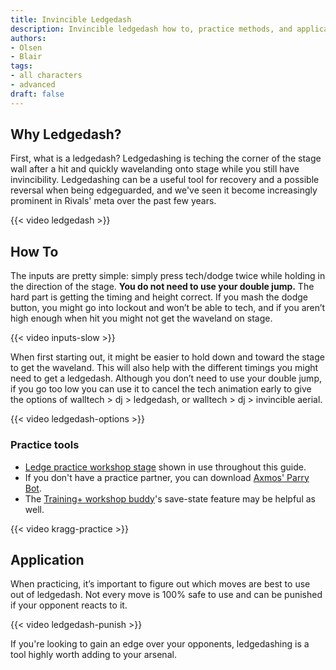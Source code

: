 ```yaml
---
title: Invincible Ledgedash
description: Invincible ledgedash how to, practice methods, and application
authors:
- Olsen
- Blair
tags:
- all characters
- advanced
draft: false
---
```


## Why Ledgedash?

First, what is a ledgedash? Ledgedashing is teching the corner of the stage wall after a hit and quickly wavelanding onto stage while you still have invincibility. Ledgedashing can be a useful tool for recovery and a possible reversal when being edgeguarded, and we've seen it become increasingly prominent in Rivals' meta over the past few years. 

{{< video ledgedash >}}

## How To

The inputs are pretty simple: simply press tech/dodge twice while holding in the direction of the stage. **You do not need to use your double jump.** The hard part is getting the timing and height correct. If you mash the dodge button, you might go into lockout and won’t be able to tech, and if you aren’t high enough when hit you might not get the waveland on stage.

{{< video inputs-slow >}}

When first starting out, it might be easier to hold down and toward the stage to get the waveland. This will also help with the different timings you might need to get a ledgedash. Although you don’t need to use your double jump, if you go too low you can use it to cancel the tech animation early to give the options of walltech > dj > ledgedash, or walltech > dj > invincible aerial.

{{< video ledgedash-options >}}

### Practice tools

- [Ledge practice workshop stage](https://steamcommunity.com/sharedfiles/filedetails/?id=2353648017) shown in use throughout this guide.
- If you don't have a practice partner, you can download [Axmos' Parry Bot](https://axmos.itch.io/axmos-parry-bot).
- The [Training+ workshop buddy](https://steamcommunity.com/sharedfiles/filedetails/?id=2835256077)'s save-state feature may be helpful as well.

{{< video kragg-practice >}}

## Application

When practicing, it’s important to figure out which moves are best to use out of ledgedash. Not every move is 100% safe to use and can be punished if your opponent reacts to it.

{{< video ledgedash-punish >}}

If you're looking to gain an edge over your opponents, ledgedashing is a tool highly worth adding to your arsenal.
